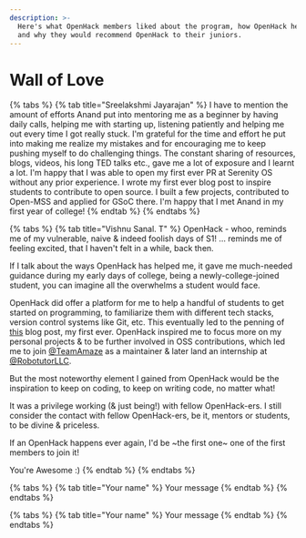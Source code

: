 ```yaml
---
description: >-
  Here's what OpenHack members liked about the program, how OpenHack helped them
  and why they would recommend OpenHack to their juniors.
---
```


# Wall of Love

{% tabs %}
{% tab title="Sreelakshmi Jayarajan" %}
I have to mention the amount of efforts Anand put into mentoring me as a beginner by having daily calls, helping me with starting up, listening patiently and helping me out every time I got really stuck. I'm grateful for the time and effort he put into making me realize my mistakes and for encouraging me to keep pushing myself to do challenging things. The constant sharing of resources, blogs, videos, his long TED talks etc., gave me a lot of exposure and I learnt a lot. I'm happy that I was able to open my first ever PR at Serenity OS without any prior experience. I wrote my first ever blog post to inspire students to contribute to open source. I built a few projects, contributed to Open-MSS⁠ and applied for GSoC there. I'm happy that I met Anand in my first year of college!
{% endtab %}
{% endtabs %}

{% tabs %}
{% tab title="Vishnu Sanal. T" %}
OpenHack - whoo, reminds me of my vulnerable, naive & indeed foolish days of S1! ... reminds me of feeling excited, that I haven't felt in a while, back then.

If I talk about the ways OpenHack has helped me, it gave me much-needed guidance during my early days of college, being a newly-college-joined student, you can imagine all the overwhelms a student would face.

OpenHack did offer a platform for me to help a handful of students to get started on programming, to familiarize them with different tech stacks, version control systems like Git, etc. This eventually led to the penning of [this](https://dev.to/vishnusanal/getting-started-with-software-engineering-as-a-freshman-1007) blog post, my first ever. OpenHack inspired me to focus more on my personal projects & to be further involved in OSS contributions, which led me to join [@TeamAmaze](https://github.com/TeamAmaze/) as a maintainer & later land an internship at [@RobotutorLLC](https://github.com/RobotutorLLC).

But the most noteworthy element I gained from OpenHack would be the inspiration to keep on coding, to keep on writing code, no matter what!

It was a privilege working (& just being!) with fellow OpenHack-ers. I still consider the contact with fellow OpenHack-ers, be it, mentors or students, to be divine & priceless.

If an OpenHack happens ever again, I'd be ~the first one~ one of the first members to join it!

You're Awesome :)
{% endtab %}
{% endtabs %}

{% tabs %}
{% tab title="Your name" %}
Your message
{% endtab %}
{% endtabs %}

{% tabs %}
{% tab title="Your name" %}
Your message
{% endtab %}
{% endtabs %}
